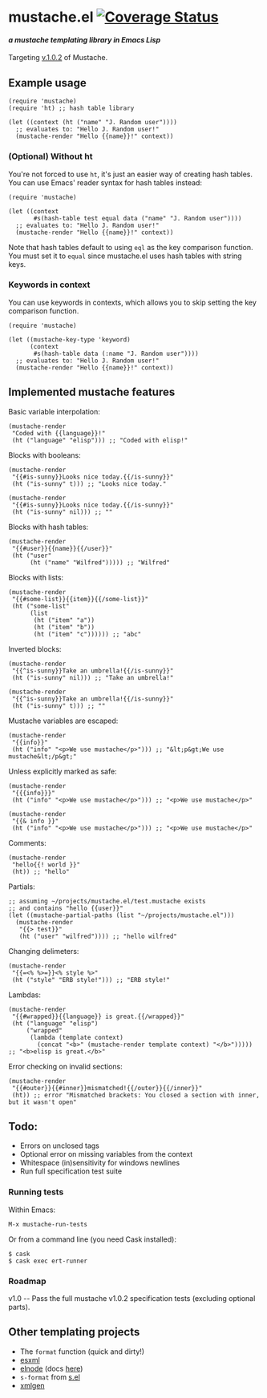# mustache.el [![Coverage Status](https://coveralls.io/repos/github/Wilfred/mustache.el/badge.svg)](https://coveralls.io/github/Wilfred/mustache.el)
#### *a mustache templating library in Emacs Lisp*

Targeting [v.1.0.2](https://github.com/mustache/spec/tree/v1.0.2) of Mustache.

## Example usage

``` emacs-lisp
(require 'mustache)
(require 'ht) ;; hash table library

(let ((context (ht ("name" "J. Random user"))))
  ;; evaluates to: "Hello J. Random user!"
  (mustache-render "Hello {{name}}!" context))
```

### (Optional) Without ht

You're not forced to use `ht`, it's just an easier way of creating
hash tables. You can use Emacs' reader syntax for hash tables instead:
      
``` emacs-lisp
(require 'mustache)

(let ((context
       #s(hash-table test equal data ("name" "J. Random user"))))
  ;; evaluates to: "Hello J. Random user!"
  (mustache-render "Hello {{name}}!" context))
```

Note that hash tables default to using `eql` as the key comparison
function. You must set it to `equal` since mustache.el uses hash
tables with string keys.

### Keywords in context

You can use keywords in contexts, which allows you to skip setting the
key comparison function.

``` emacs-lisp
(require 'mustache)

(let ((mustache-key-type 'keyword)
      (context
       #s(hash-table data (:name "J. Random user"))))
  ;; evaluates to: "Hello J. Random user!"
  (mustache-render "Hello {{name}}!" context))
```

## Implemented mustache features

Basic variable interpolation:

``` emacs-lisp
(mustache-render
 "Coded with {{language}}!"
 (ht ("language" "elisp"))) ;; "Coded with elisp!"
```
     
Blocks with booleans:

``` emacs-lisp
(mustache-render
 "{{#is-sunny}}Looks nice today.{{/is-sunny}}"
 (ht ("is-sunny" t))) ;; "Looks nice today."

(mustache-render
 "{{#is-sunny}}Looks nice today.{{/is-sunny}}"
 (ht ("is-sunny" nil))) ;; ""
```
     
Blocks with hash tables:

``` emacs-lisp
(mustache-render
 "{{#user}}{{name}}{{/user}}"
 (ht ("user"
      (ht ("name" "Wilfred"))))) ;; "Wilfred"
```
     
Blocks with lists:

``` emacs-lisp
(mustache-render
 "{{#some-list}}{{item}}{{/some-list}}"
 (ht ("some-list"
      (list
       (ht ("item" "a"))
       (ht ("item" "b"))
       (ht ("item" "c")))))) ;; "abc"
```

Inverted blocks:

``` emacs-lisp
(mustache-render
 "{{^is-sunny}}Take an umbrella!{{/is-sunny}}"
 (ht ("is-sunny" nil))) ;; "Take an umbrella!"

(mustache-render
 "{{^is-sunny}}Take an umbrella!{{/is-sunny}}"
 (ht ("is-sunny" t))) ;; ""
```

Mustache variables are escaped:

``` emacs-lisp
(mustache-render
 "{{info}}"
 (ht ("info" "<p>We use mustache</p>"))) ;; "&lt;p&gt;We use mustache&lt;/p&gt;"
```

Unless explicitly marked as safe:

``` emacs-lisp
(mustache-render
 "{{{info}}}"
 (ht ("info" "<p>We use mustache</p>"))) ;; "<p>We use mustache</p>"

(mustache-render
 "{{& info }}"
 (ht ("info" "<p>We use mustache</p>"))) ;; "<p>We use mustache</p>"
```

Comments:

``` emacs-lisp
(mustache-render
 "hello{{! world }}"
 (ht)) ;; "hello"
```

Partials:

``` emacs-lisp
;; assuming ~/projects/mustache.el/test.mustache exists
;; and contains "hello {{user}}"
(let ((mustache-partial-paths (list "~/projects/mustache.el")))
  (mustache-render
   "{{> test}}"
   (ht ("user" "wilfred")))) ;; "hello wilfred"
```

Changing delimeters:

``` emacs-lisp
(mustache-render
 "{{=<% %>=}}<% style %>"
 (ht ("style" "ERB style!"))) ;; "ERB style!"
```

Lambdas:

``` emacs-lisp
(mustache-render
 "{{#wrapped}}{{language}} is great.{{/wrapped}}"
 (ht ("language" "elisp")
     ("wrapped"
      (lambda (template context)
        (concat "<b>" (mustache-render template context) "</b>")))))
;; "<b>elisp is great.</b>"
```

Error checking on invalid sections:

``` emacs-lisp
(mustache-render
 "{{#outer}}{{#inner}}mismatched!{{/outer}}{{/inner}}"
 (ht)) ;; error "Mismatched brackets: You closed a section with inner, but it wasn't open"
```

## Todo:

* Errors on unclosed tags
* Optional error on missing variables from the context
* Whitespace (in)sensitivity for windows newlines
* Run full specification test suite

### Running tests

Within Emacs:

    M-x mustache-run-tests

Or from a command line (you need Cask installed):

    $ cask
    $ cask exec ert-runner

### Roadmap

v1.0 -- Pass the full mustache v1.0.2 specification tests (excluding
optional parts).

## Other templating projects

* The `format` function (quick and dirty!)
* [esxml](https://github.com/tali713/esxml)
* [elnode](https://github.com/nicferrier/elnode) (docs [here](https://github.com/nicferrier/elnode#sending-files))
* `s-format` from [s.el](https://github.com/magnars/s.el)
* [xmlgen](https://github.com/philjackson/xmlgen)
